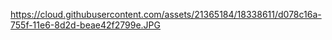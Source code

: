 https://cloud.githubusercontent.com/assets/21365184/18338611/d078c16a-755f-11e6-8d2d-beae42f2799e.JPG

